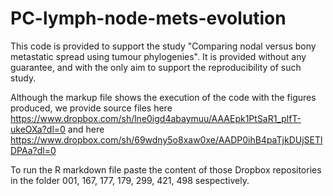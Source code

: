 # PC-lymph-node-mets-evolution

This code is provided to support the study "Comparing nodal versus bony metastatic spread using tumour phylogenies". It is provided without any guarantee, and with the only aim to support the reproducibility of such study.

Although the markup file shows the execution of the code with the figures produced, we provide source files here https://www.dropbox.com/sh/lne0igd4abaymuu/AAAEpk1PtSaR1_plfT-ukeOXa?dl=0 and here https://www.dropbox.com/sh/69wdny5o8xaw0xe/AADP0ihB4paTjkDUjSETlDPAa?dl=0

To run the R markdown file paste the content of those Dropbox repositories in the folder 001, 167, 177, 179, 299, 421, 498 sespectively.
